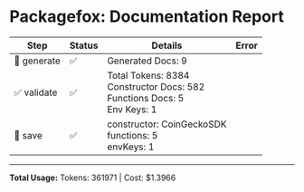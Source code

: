 # Packagefox: Documentation Report

| Step | Status | Details | Error |
|------|--------|---------|-------|
| 📝 generate | ✅ | Generated Docs: 9 |  |
| ✅ validate | ✅ | Total Tokens: 8384<br>Constructor Docs: 582<br>Functions Docs: 5<br>Env Keys: 1 |  |
| 💾 save | ✅ | constructor: CoinGeckoSDK<br>functions: 5<br>envKeys: 1 |  |

---
**Total Usage:** Tokens: 361971 | Cost: $1.3966